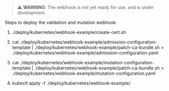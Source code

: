 
> :warning: **WARNING**: The webhook is not yet ready for use, and is under development.


Steps to deploy the validation and mutation webhook:

1. ./deploy/kubernetes/webhook-example/create-cert.sh

2. cat ./deploy/kubernetes/webhook-example/admission-configuration-template | ./deploy/kubernetes/webhook-example/patch-ca-bundle.sh > ./deploy/kubernetes/webhook-example/admission-configuration.yaml

3. cat ./deploy/kubernetes/webhook-example/mutation-configuration-template | ./deploy/kubernetes/webhook-example/patch-ca-bundle.sh > ./deploy/kubernetes/webhook-example/mutation-configuration.yaml

4. kubectl apply -f ./deploy/kubernetes/webhook-example/